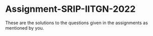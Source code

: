 # Assignment-SRIP-IITGN-2022
These are the solutions to the questions given in the assignments as mentioned by you.
